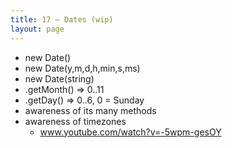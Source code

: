 ```yaml
---
title: 17 – Dates (wip)
layout: page
---
```


- new Date()
- new Date(y,m,d,h,min,s,ms)
- new Date(string)
- .getMonth() => 0..11
- .getDay() => 0..6, 0 = Sunday
- awareness of its many methods
- awareness of timezones
  - www.youtube.com/watch?v=-5wpm-gesOY
